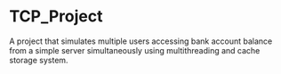 # TCP_Project

A project that simulates multiple users accessing bank account balance from a simple server simultaneously using multithreading and cache storage system.
